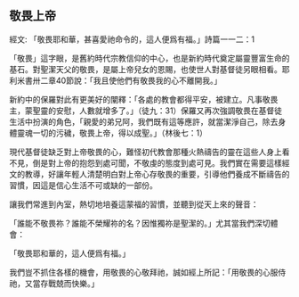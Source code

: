## 敬畏上帝 ##

經文: 「敬畏耶和華，甚喜愛祂命令的，這人便爲有福。」詩篇一一二：1



「敬畏」這字眼，是舊約時代宗教信仰的中心，也是新約時代奠定屬靈豐富生命的基石。對聖潔天父的敬畏，是屬上帝兒女的恩賜，也使世人對基督徒另眼相看。耶利米書卅二章40節說：「我且使他們有敬畏我的心不離開我。」

新約中的保羅對此有更美好的闡釋：「各處的教會都得平安，被建立。凡事敬畏主，蒙聖靈的安慰，人數就增多了。」（徒九：31）保羅又再次強調敬畏在基督徒生活中扮演的角色，「親愛的弟兄阿，我們既有這等應許，就當潔淨自己，除去身體靈魂一切的污穢，敬畏上帝，得以成聖。」（林後七：1）

現代基督徒缺乏對上帝敬畏的心，難怪初代教會那種火熱禱告的靈在這些人身上看不見，倒是對上帝的抱怨到處可聞，不敬虔的態度到處可見。我們實在需要這樣經文的教導，好讓年輕人清楚明白對上帝心存敬畏的重要，引導他們養成不斷禱告的習慣，因這是信心生活不可或缺的一部份。

讓我們常進到內室，熱切地培養這蒙福的習慣，並聽到從天上來的聲音：

「誰能不敬畏祢？誰能不榮耀祢的名？因惟獨祢是聖潔的。」尤其當我們深切體會：

「敬畏耶和華的，這人便爲有福。」

我們豈不抓住各樣的機會，用敬畏的心敬拜祂，誠如經上所記：「用敬畏的心服侍祂，又當存戰兢而快樂。」